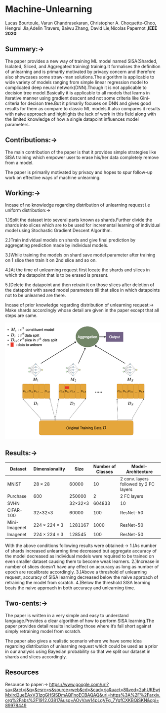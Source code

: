 # Machine-Unlearning
Lucas Bourtoule, Varun Chandrasekaran, Christopher A. Choquette-Choo, Hengrui Jia,Adelin Travers, Baiwu Zhang, David Lie,Nicolas Papernot ,**IEEE** **2020**

## Summary:->

The paper provides a new way of training ML model named SISA(Sharded, Isolated, Sliced, and Aggregated training) training.It formalises the definition of unlearning and is primarily motivated by privacy concern and therefore also showcases some straw-man solutions.The algorithm is applicable to wide variety of models ranging from simple linear regression model to complicated deep neural network(DNN).Though it is not applicable to decision tree model.Basically it is applicable to all models that learns in iterative manner using gradient descent and not some criteria like Gini-criteria for decison tree.But it primarily focuses on DNN and gives good results for them as compare to classic ML models.It also compares it results with naive approach and highlights the lack of work in this field along with the limited knowledge of how a single datapoint influences model parameters.

## Contributions:->

The main contribution of the paper is that it provides simple strategies like SISA training which empower user to erase his/her data completely remove from a model.

The paper is primarily motivated by privacy and hopes to spur follow-up work on effective ways of machine unlearning.

## Working:->

Incase of no knowledge regarding distribution of unlearning request i.e uniform distribution:->

1.)Split the dataset into several parts known as shards.Further divide the shards into slices which are to be used for incremental learning of individual model using Stochastic Gradient Descent Algorithm.

2.)Train individual models on shards and give final prediction by aggregating prediction made by individual models.

3.)While training the models on shard save model parameter after training on 1 slice then train it on 2nd slice and so on.

4.)At the time of unlearning request first locate the shards and slices in which the datapoint that is to be erased is present.

5.)Delete the datapoint and then retrain it on those slices after deletion of the datapoint with saved model parameters till that slice in which datapoints not to be unlearned are there.

Incase of prior knowledge regarding distribution of unlearning request:->
Make shards accordingly whose detail are given in the paper except that all steps are same.

<img src ="../images/SISA_Learning.png">

## Results:->
|Dataset      |    Dimensionality |   Size       | Number of Classes     | Model-Architecture                     |
| ------      | ------------------|--------------|-----------------------|----------------------------------------|
| MNIST       |  28 × 28          |   60000      |   10                  | 2 conv. layers followed by 2 FC layers |
|Purchase     |   600             |   250000     |    2                  | 2 FC layers                            |
| SVHN|       |  32×32×3          |   604833     |   10                  | Wide ResNet-1-1                        |
|CIFAR-100    |  32×32×3          |   60000      |   100                 | ResNet-50                              |
|Mini-Imagenet|  224 × 224 × 3    |  1281167     |   1000                | ResNet-50                              |  
|Imagenet     |  224 × 224 × 3    |  128545      |   100                 | ResNet-50                              |
With the above conditions following results were obtained:->
1.)As number of shards increased unlearning time decreased but aggregate accuracy of the model decreased as individual models were required to be trained on   even smaller dataset causing them to become weak learners.
2.)Increase in number of slices doesn’t have any effect on accuracy as long as number of epoch are recalibrate accordingly.
3.)Above a threshold of unlearning request, accuracy of SISA learning decreased below the naive approach of retraining the model from scratch. 
4.)Below the threshold SISA learning beats the naive approach in both accuracy and unlearning time.

## Two-cents:->

The paper is written in a very simple and easy to understand language.Provides a clear algorithm of how to perform SISA learning.The paper provides detail results including those where it’s fall short against simply retraining model from scratch.

The paper also gives a realistic scenario where we have some idea regarding distribution of unlearning request which could be used as a prior in our analysis using Bayesian probability so that we split our dataset in shards and slices accordingly.

## Resources

Resource to paper:->
https://www.google.com/url?sa=t&rct=j&q=&esrc=s&source=web&cd=&cad=rja&uact=8&ved=2ahUKEwjMxIrd2ueEAxV31zgGHSISDmAQFnoECBAQAQ&url=https%3A%2F%2Farxiv.org%2Fabs%2F1912.03817&usg=AOvVaw14pLgVFg_7YgfCXKBQjSKN&opi=89978449

